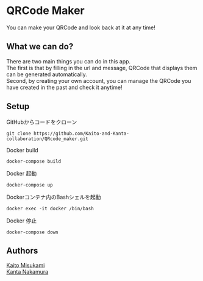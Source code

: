 # QRCode Maker
You can make your QRCode and look back at it at any time!

## What we can do?
There are two main things you can do in this app.\
The first is that by filling in the url and message, QRCode that displays them can be generated automatically.\
Second, by creating your own account, you can manage the QRCode you have created in the past and check it anytime!

## Setup

GitHubからコードをクローン
```
git clone https://github.com/Kaito-and-Kanta-collaboration/QRcode_maker.git
```

Docker build
```
docker-compose build
```

Docker 起動
```
docker-compose up
```

Dockerコンテナ内のBashシェルを起動
```
docker exec -it docker /bin/bash
```

Docker 停止
```
docker-compose down
```

## Authors
[Kaito Misukami](https://github.com/KaitoMizukami)\
[Kanta Nakamura](https://github.com/KantaNakamura)
